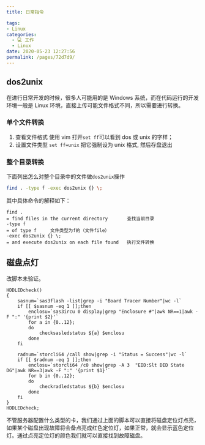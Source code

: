 ```yaml
---
title: 日常指令

tags: 
- Linux
categories: 
  - 💻 工作
  - Linux
date: 2020-05-23 12:27:56
permalink: /pages/72d7d9/
---
```

## dos2unix
在进行日常开发的时候，很多人可能用的是 Windows 系统，而在代码运行的开发环境一般是 Linux 环境，直接上传可能文件格式不同，所以需要进行转换。

### 单个文件转换
1. 查看文件格式
使用 vim 打开`set ff`可以看到 dos 或 unix 的字样；
2. 设置文件类型
`set ff=unix`
把它强制设为 unix 格式, 然后存盘退出

### 整个目录转换
下面列出怎么对整个目录中的文件做`dos2unix`操作  
```bash
find . -type f -exec dos2unix {} \;
```

其中具体命令的解释如下：
```plain
find .
= find files in the current directory		查找当前目录
-type f
= of type f		文件类型为f的（文件file）
-exec dos2unix {} \;
= and execute dos2unix on each file found	执行文件转换
```
## 磁盘点灯
改脚本未验证。
```shell
HDDLEDcheck()
{
    sasnum=`sas3flash -list|grep -i "Board Tracer Number"|wc -l`
    if [[ $sasnum -eq 1 ]];then
        enclosu=`sas3ircu 0 display|grep "Enclosure #"|awk NR==1|awk -F ":" '{print $2}'`
        for a in {0..12};
        do
            checksasledstatus ${a} $enclosu
        done
    fi

    radnum=`storcli64 /call show|grep -i "Status = Success"|wc -l`
    if [[ $radnum -eq 1 ]];then
        enclosu=`storcli64 /c0 show|grep -A 3  "EID:Slt DID State DG"|awk NR==3|awk -F ":" '{print $1}'`
        for b in {0..12};
        do
            checkradledstatus ${b} $enclosu
        done
    fi
}
HDDLEDcheck;
```
不管服务器配置什么类型的卡，我们通过上面的脚本可以直接将磁盘定位灯点亮，如果某个磁盘出现故障将会备点亮成红色定位灯，如果正常，就会显示蓝色定位灯。通过点亮定位灯的颜色我们就可以直接找到故障磁盘。
